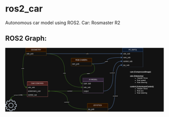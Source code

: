 # ros2_car
Autonomous car model using ROS2. Car: Rosmaster R2

## ROS2 Graph:
![ROS2 Graph](Ros2-car.drawio.png)